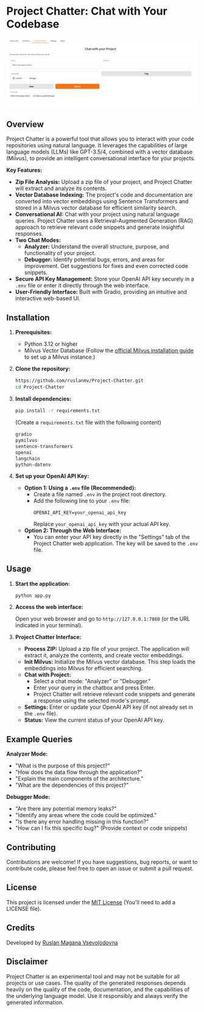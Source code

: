 # Project Chatter: Chat with Your Codebase
![](assets/2025-01-09-12-10-49.png)
## Overview

Project Chatter is a powerful tool that allows you to interact with your code repositories using natural language. It leverages the capabilities of large language models (LLMs) like GPT-3.5/4, combined with a vector database (Milvus), to provide an intelligent conversational interface for your projects.

**Key Features:**

*   **Zip File Analysis:** Upload a zip file of your project, and Project Chatter will extract and analyze its contents.
*   **Vector Database Indexing:** The project's code and documentation are converted into vector embeddings using Sentence Transformers and stored in a Milvus vector database for efficient similarity search.
*   **Conversational AI:** Chat with your project using natural language queries. Project Chatter uses a Retrieval-Augmented Generation (RAG) approach to retrieve relevant code snippets and generate insightful responses.
*   **Two Chat Modes:**
    *   **Analyzer:** Understand the overall structure, purpose, and functionality of your project.
    *   **Debugger:** Identify potential bugs, errors, and areas for improvement. Get suggestions for fixes and even corrected code snippets.
*   **Secure API Key Management:** Store your OpenAI API key securely in a `.env` file or enter it directly through the web interface.
*   **User-Friendly Interface:** Built with Gradio, providing an intuitive and interactive web-based UI.

## Installation

1.  **Prerequisites:**
    *   Python 3.12 or higher
    *   Milvus Vector Database (Follow the [official Milvus installation guide](https://milvus.io/docs/install_standalone-docker.md) to set up a Milvus instance.)

2.  **Clone the repository:**

    ```bash
    https://github.com/ruslanmv/Project-Chatter.git
    cd Project-Chatter
    ```

3.  **Install dependencies:**

    ```bash
    pip install -r requirements.txt
    ```

    (Create a `requirements.txt` file with the following content)

    ```
    gradio
    pymilvus
    sentence-transformers
    openai
    langchain
    python-dotenv
    ```

4.  **Set up your OpenAI API Key:**

    *   **Option 1: Using a `.env` file (Recommended):**
        *   Create a file named `.env` in the project root directory.
        *   Add the following line to your `.env` file:
            ```
            OPENAI_API_KEY=your_openai_api_key
            ```
            Replace `your_openai_api_key` with your actual API key.
    *   **Option 2: Through the Web Interface:**
        *   You can enter your API key directly in the "Settings" tab of the Project Chatter web application. The key will be saved to the `.env` file.

## Usage

1.  **Start the application:**

    ```bash
    python app.py
    ```

2.  **Access the web interface:**

    Open your web browser and go to `http://127.0.0.1:7860` (or the URL indicated in your terminal).

3.  **Project Chatter Interface:**

    *   **Process ZIP:** Upload a zip file of your project. The application will extract it, analyze the contents, and create vector embeddings.
    *   **Init Milvus:** Initialize the Milvus vector database. This step loads the embeddings into Milvus for efficient searching.
    *   **Chat with Project:**
        *   Select a chat mode: "Analyzer" or "Debugger."
        *   Enter your query in the chatbox and press Enter.
        *   Project Chatter will retrieve relevant code snippets and generate a response using the selected mode's prompt.
    *   **Settings:** Enter or update your OpenAI API key (if not already set in the `.env` file).
    *   **Status:** View the current status of your OpenAI API key.

## Example Queries

**Analyzer Mode:**

*   "What is the purpose of this project?"
*   "How does the data flow through the application?"
*   "Explain the main components of the architecture."
*   "What are the dependencies of this project?"

**Debugger Mode:**

*   "Are there any potential memory leaks?"
*   "Identify any areas where the code could be optimized."
*   "Is there any error handling missing in this function?"
*   "How can I fix this specific bug?" (Provide context or code snippets)

## Contributing

Contributions are welcome! If you have suggestions, bug reports, or want to contribute code, please feel free to open an issue or submit a pull request.

## License

This project is licensed under the [MIT License](LICENSE) (You'll need to add a LICENSE file).

## Credits

Developed by [Ruslan Magana Vsevolodovna](https://ruslanmv.com/)

## Disclaimer

Project Chatter is an experimental tool and may not be suitable for all projects or use cases. The quality of the generated responses depends heavily on the quality of the code, documentation, and the capabilities of the underlying language model. Use it responsibly and always verify the generated information.